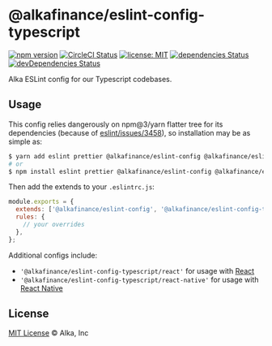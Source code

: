 # @alkafinance/eslint-config-typescript

[![npm version](https://img.shields.io/npm/v/@alkafinance/eslint-config-typescript.svg)](http://npm.im/@alkafinance/eslint-config-typescript)
[![CircleCI Status](https://img.shields.io/circleci/project/github/alkafinance/eslint-config/master.svg)](https://circleci.com/gh/alkafinance/workflows/eslint-config/tree/master)
[![license: MIT](https://img.shields.io/npm/l/@alkafinance/eslint-config-typescript.svg)](./LICENSE)
[![dependencies Status](https://david-dm.org/alkafinance/eslint-config/status.svg?path=packages/eslint-config-typescript)](https://david-dm.org/alkafinance/eslint-config?path=packages/eslint-config-typescript)
[![devDependencies Status](https://david-dm.org/alkafinance/eslint-config/dev-status.svg?path=packages/eslint-config-typescript)](https://david-dm.org/alkafinance/eslint-config?path=packages/eslint-config-typescript&type=dev)

Alka ESLint config for our Typescript codebases.

## Usage

This config relies dangerously on npm@3/yarn flatter tree for its dependencies (because of [eslint/issues/3458](https://github.com/eslint/eslint/issues/3458)), so installation may be as simple as: 

```bash
$ yarn add eslint prettier @alkafinance/eslint-config @alkafinance/eslint-config-typescript --dev
# or
$ npm install eslint prettier @alkafinance/eslint-config @alkafinance/eslint-config-typescript --save-dev
```

Then add the extends to your `.eslintrc.js`:

```js
module.exports = {
  extends: ['@alkafinance/eslint-config', '@alkafinance/eslint-config-typescript' /* and maybe '@alkafinance/eslint-config-typescript/react' or '@alkafinance/eslint-config-typescript/react-native' */],
  rules: {
    // your overrides
  },
};
```

Additional configs include:

- `'@alkafinance/eslint-config-typescript/react'` for usage with [React](https://reactjs.org/)
- `'@alkafinance/eslint-config-typescript/react-native'` for usage with [React Native](https://facebook.github.io/react-native/)

## License

[MIT License](../../LICENSE) © Alka, Inc
